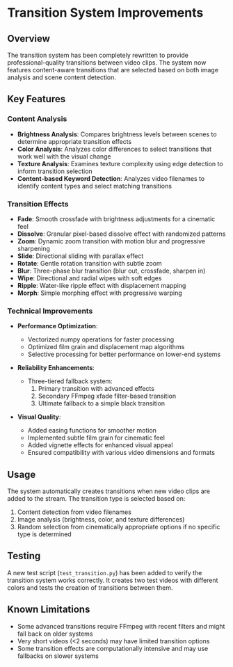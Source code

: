 # Transition System Improvements

## Overview

The transition system has been completely rewritten to provide professional-quality transitions between video clips. The system now features content-aware transitions that are selected based on both image analysis and scene content detection.

## Key Features

### Content Analysis

- **Brightness Analysis**: Compares brightness levels between scenes to determine appropriate transition effects
- **Color Analysis**: Analyzes color differences to select transitions that work well with the visual change
- **Texture Analysis**: Examines texture complexity using edge detection to inform transition selection
- **Content-based Keyword Detection**: Analyzes video filenames to identify content types and select matching transitions

### Transition Effects

- **Fade**: Smooth crossfade with brightness adjustments for a cinematic feel
- **Dissolve**: Granular pixel-based dissolve effect with randomized patterns
- **Zoom**: Dynamic zoom transition with motion blur and progressive sharpening
- **Slide**: Directional sliding with parallax effect
- **Rotate**: Gentle rotation transition with subtle zoom
- **Blur**: Three-phase blur transition (blur out, crossfade, sharpen in)
- **Wipe**: Directional and radial wipes with soft edges
- **Ripple**: Water-like ripple effect with displacement mapping
- **Morph**: Simple morphing effect with progressive warping

### Technical Improvements

- **Performance Optimization**: 
  - Vectorized numpy operations for faster processing
  - Optimized film grain and displacement map algorithms
  - Selective processing for better performance on lower-end systems

- **Reliability Enhancements**:
  - Three-tiered fallback system:
    1. Primary transition with advanced effects
    2. Secondary FFmpeg xfade filter-based transition 
    3. Ultimate fallback to a simple black transition

- **Visual Quality**:
  - Added easing functions for smoother motion
  - Implemented subtle film grain for cinematic feel
  - Added vignette effects for enhanced visual appeal
  - Ensured compatibility with various video dimensions and formats

## Usage

The system automatically creates transitions when new video clips are added to the stream. The transition type is selected based on:

1. Content detection from video filenames
2. Image analysis (brightness, color, and texture differences)
3. Random selection from cinematically appropriate options if no specific type is determined

## Testing

A new test script (`test_transition.py`) has been added to verify the transition system works correctly. It creates two test videos with different colors and tests the creation of transitions between them.

## Known Limitations

- Some advanced transitions require FFmpeg with recent filters and might fall back on older systems
- Very short videos (<2 seconds) may have limited transition options
- Some transition effects are computationally intensive and may use fallbacks on slower systems
